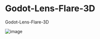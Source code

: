 # Godot-Lens-Flare-3D
Godot-Lens-Flare-3D

![image](https://github.com/user-attachments/assets/f019516c-7c8a-48ee-817b-bd3fb6716f68)


